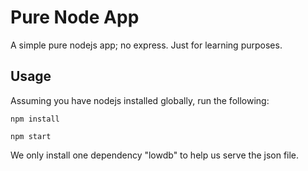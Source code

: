 # Pure Node App

A simple pure nodejs app; no express. Just for learning purposes.

## Usage

Assuming you have nodejs installed globally, run the following:

```
npm install
```

```
npm start
```

We only install one dependency "lowdb" to help us serve the json file.


